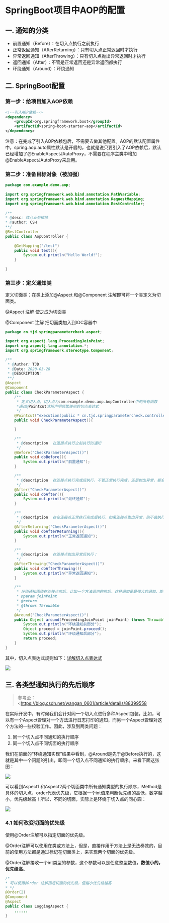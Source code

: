 # SpringBoot项目中AOP的配置

## 一. 通知的分类

- 前置通知（Before）：在切入点执行之前执行
- 正常返回通知（AfterReturning）：只有切入点正常返回时才执行
- 异常返回通知（AfterThrowing）：只有切入点抛出异常返回时才执行
- 返回通知（After）：不管是正常返回还是异常返回都执行
- 环绕通知（Around）：环绕通知

## 二. SpringBoot配置

### 第一步：给项目加入AOP依赖

```xml
<!--引入AOP依赖-->
<dependency>
    <groupId>org.springframework.boot</groupId>
    <artifactId>spring-boot-starter-aop</artifactId>
</dependency>
```

注意：在完成了引入AOP依赖包后，不需要去做其他配置。AOP的默认配置属性中，spring.aop.auto属性默认是开启的，也就是说只要引入了AOP依赖后，默认已经增加了@EnableAspectJAutoProxy，不需要在程序主类中增加@EnableAspectJAutoProxy来启用。

### 第二步：准备目标对象（被加强）

```java
package com.example.demo.aop;
 
import org.springframework.web.bind.annotation.PathVariable;
import org.springframework.web.bind.annotation.RequestMapping;
import org.springframework.web.bind.annotation.RestController;
 
/**
* @desc: 核心业务模块
* @author: CSH
**/
@RestController
public class AopController {
 
    @GetMapping("/test")
    public void test(){
        System.out.println("Hello World!");
    }
 
}
```

### 第三步：定义通知类

定义切面类：在类上添加@Aspect 和@Component 注解即可将一个类定义为切面类。

@Aspect 注解 使之成为切面类

@Component 注解 把切面类加入到IOC容器中

```java
package cn.tjd.springparametercheck.aspect;

import org.aspectj.lang.ProceedingJoinPoint;
import org.aspectj.lang.annotation.*;
import org.springframework.stereotype.Component;

/**
 * @Auther: TJD
 * @Date: 2020-03-28
 * @DESCRIPTION:
 **/
@Aspect
@Component
public class CheckParameterAspect {
    /**
     * 定义切入点，切入点为com.example.demo.aop.AopController中的所有函数
     *通过@Pointcut注解声明频繁使用的切点表达式
     */
    @Pointcut("execution(public * cn.tjd.springparametercheck.controller.*.*(..)))")
    public void CheckParameterAspect(){

    }

    /**
     * @description  在连接点执行之前执行的通知
     */
    @Before("CheckParameterAspect()")
    public void doBefore(){
        System.out.println("前置通知");
    }

    /**
     * @description  在连接点执行完成后执行，不管正常执行完成，还是抛出异常，都会执行返回通知中的内容；
     */
    @After("CheckParameterAspect()")
    public void doAfter(){
        System.out.println("最终通知");
    }

    /**
     * @description  在在连接点正常执行完成后执行，如果连接点抛出异常，则不会执行；
     */
    @AfterReturning("CheckParameterAspect()")
    public void doAfterReturning(){
        System.out.println("正常返回通知");
    }

    /**
     * @description  在连接点抛出异常后执行；
     */
    @AfterThrowing("CheckParameterAspect()")
    public void doAfterThrowing(){
        System.out.println("异常返回通知");
    }

    /**
     * 环绕通知围绕在连接点前后，比如一个方法调用的前后。这种通知是最强大的通知，能在方法调用前后自定义一些操作。
     * @param joinPoint
     * @return
     * @throws Throwable
     */
    @Around("CheckParameterAspect()")
    public Object around(ProceedingJoinPoint joinPoint) throws Throwable {
        System.out.println("环绕通知前部分");
        Object proceed = joinPoint.proceed();
        System.out.println("环绕通知后部分");
        return proceed;
    }
}

```

其中，切入点表达式规则如下：[详解切入点表达式](https://www.cnblogs.com/zhangxufeng/p/9160869.html)

![](../images/27.png)

## 三. 各类型通知执行的先后顺序

> 参考至：<https://blog.csdn.net/wangan_0601/article/details/88399558

在实际开发中，有时候我们会针对同一个切入点进行多种Aspect包装，比如，可以有一个Aspect管理对一个方法进行日志打印的通知，而另一个Aspect管理对这个方法的一些校验工作。因此，涉及到两类问题：

1. 同一个切入点不同通知的执行顺序
2. 同一个切入点不同切面的执行顺序

我们在前面的“环绕通知实现”结果中看到，@Around是先于@Before执行的，这就是其中一个问题的引出，即同一个切入点不同通知的执行顺序。来看下面这张图：

![](../images/28.png)

 可以看到Aspect1 和Aspect2两个切面类中所有通知类型的执行顺序，Method是具体的切入点，order代表优先级，它根据一个int值来判断优先级的高低，数字越小，优先级越高！所以，不同的切面，实际上是环绕于切入点的同心圆：

![](../images/29.png)

### 4.1 如何改变切面的优先级

使用@Order注解可以指定切面的优先级。

@Order注解可以使用在类或方法上，但是，直接作用于方法上是无法奏效的，目前的使用方法都是通过标记在切面类上，来实现两个切面的优先级。

@Order注解接收一个int类型的参数，这个参数可以是任意整型数值，**数值小的，优先级高**。

```java
/*
* 可以使用@Order 注解指定切面的优先级，值越小优先级越高
* */
@Order(2)
@Component
@Aspect
public class LoggingAspect {
    ......
}
```

